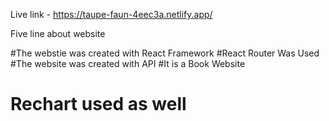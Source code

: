 Live link - https://taupe-faun-4eec3a.netlify.app/

Five line about website 

#The webstie was created with React Framework
#React Router Was Used
#The website was created with API
#It is a Book Website
# Rechart used as well
